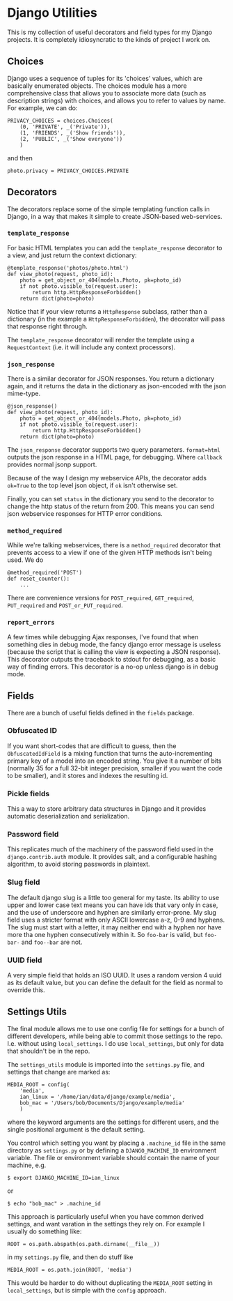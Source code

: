 # Django Utilities

This is my collection of useful decorators and field types for my
Django projects. It is completely idiosyncratic to the kinds of
project I work on.

## Choices

Django uses a sequence of tuples for its 'choices' values, which are
basically enumerated objects. The choices module has a more
comprehensive class that allows you to associate more data (such as
description strings) with choices, and allows you to refer to values
by name. For example, we can do:

    PRIVACY_CHOICES = choices.Choices(
        (0, 'PRIVATE', _('Private')),
        (1, 'FRIENDS', _('Show friends')),
        (2, 'PUBLIC', _('Show everyone'))
        )

and then

    photo.privacy = PRIVACY_CHOICES.PRIVATE


## Decorators

The decorators replace some of the simple templating function calls in
Django, in a way that makes it simple to create JSON-based
web-services.

### `template_response`

For basic HTML templates you can add the `template_response` decorator
to a view, and just return the context dictionary:

    @template_response('photos/photo.html')
    def view_photo(request, photo_id):
        photo = get_object_or_404(models.Photo, pk=photo_id)
        if not photo.visible_to(request.user):
            return http.HttpResponseForbidden()
        return dict(photo=photo)

Notice that if your view returns a `HttpResponse` subclass, rather
than a dictionary (in the example a `HttpResponseForbidden`), the
decorator will pass that response right through.

The `template_response` decorator will render the template using a
`RequestContext` (i.e. it will include any context processors).

### `json_response`

There is a similar decorator for JSON responses. You return a
dictionary again, and it returns the data in the dictionary as
json-encoded with the json mime-type.

    @json_response()
    def view_photo(request, photo_id):
        photo = get_object_or_404(models.Photo, pk=photo_id)
        if not photo.visible_to(request.user):
            return http.HttpResponseForbidden()
        return dict(photo=photo)

The `json_response` decorator supports two query
parameters. `format=html` outputs the json response in a HTML page,
for debugging. Where `callback` provides normal jsonp support.

Because of the way I design my webservice APIs, the decorator adds
`ok=True` to the top level json object, if `ok` isn't otherwise set.

Finally, you can set `status` in the dictionary you send to the
decorator to change the http status of the return from 200. This means
you can send json webservice responses for HTTP error conditions.

### `method_required`

While we're talking webservices, there is a `method_required`
decorator that prevents access to a view if one of the given HTTP
methods isn't being used. We do

    @method_required('POST')
    def reset_counter():
        ...

There are convenience versions for `POST_required`, `GET_required`,
`PUT_required` and `POST_or_PUT_required`.


### `report_errors`

A few times while debugging Ajax responses, I've found that when
something dies in debug mode, the fancy django error message is
useless (because the script that is calling the view is expecting a
JSON response). This decorator outputs the traceback to stdout for
debugging, as a basic way of finding errors. This decorator is a no-op
unless django is in debug mode.


## Fields

There are a bunch of useful fields defined in the `fields` package.

### Obfuscated ID

If you want short-codes that are difficult to guess, then the
`ObfuscatedIdField` is a mixing function that turns the
auto-incrementing primary key of a model into an encoded string. You
give it a number of bits (normally 35 for a full 32-bit integer
precision, smaller if you want the code to be smaller), and it stores
and indexes the resulting id.

### Pickle fields

This a way to store arbitrary data structures in Django and it
provides automatic deserialization and serialization.

### Password field

This replicates much of the machinery of the password field used in
the `django.contrib.auth` module. It provides salt, and a configurable
hashing algorithm, to avoid storing passwords in plaintext.

### Slug field

The default django slug is a little too general for my taste. Its
ability to use upper and lower case text means you can have ids that
vary only in case, and the use of underscore and hyphen are similarly
error-prone. My slug field uses a stricter format with only ASCII
lowercase a-z, 0-9 and hyphens. The slug must start with a letter, it
may neither end with a hyphen nor have more tha one hyphen
consecutively within it. So `foo-bar` is valid, but `foo-bar-` and
`foo--bar` are not.

### UUID field

A very simple field that holds an ISO UUID. It uses a random version 4
uuid as its default value, but you can define the default for the
field as normal to override this.


## Settings Utils

The final module allows me to use one config file for settings for a
bunch of different developers, while being able to commit those
settings to the repo. I.e. without using `local_settings`. I do use
`local_settings`, but only for data that shouldn't be in the repo.

The `settings_utils` module is imported into the `settings.py` file,
and settings that change are marked as:

    MEDIA_ROOT = config(
        'media',
        ian_linux = '/home/ian/data/django/example/media',
        bob_mac = '/Users/bob/Documents/Django/example/media'
        )

where the keyword arguments are the settings for different users, and
the single positional argument is the default setting.

You control which setting you want by placing a `.machine_id` file in
the same directory as `settings.py` or by defining a
`DJANGO_MACHINE_ID` environment variable. The file or environment
variable should contain the name of your machine, e.g.

    $ export DJANGO_MACHINE_ID=ian_linux

or

    $ echo "bob_mac" > .machine_id

This approach is particularly useful when you have common derived
settings, and want varation in the settings they rely on. For example
I usually do something like:

    ROOT = os.path.abspath(os.path.dirname(__file__))

in my `settings.py` file, and then do stuff like

    MEDIA_ROOT = os.path.join(ROOT, 'media')

This would be harder to do without duplicating the `MEDIA_ROOT`
setting in `local_settings`, but is simple with the `config` approach.